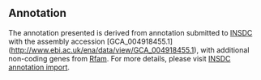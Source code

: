 
Annotation
----------

The annotation presented is derived from annotation submitted to
[INSDC](http://www.insdc.org) with the assembly accession [GCA\_004918455.1]
(http://www.ebi.ac.uk/ena/data/view/GCA_004918455.1),
with additional non-coding genes from
[Rfam](http://rfam.xfam.org/). For more details, please visit [INSDC
annotation import](http://ensemblgenomes.org/info/data/insdc_annotation).
